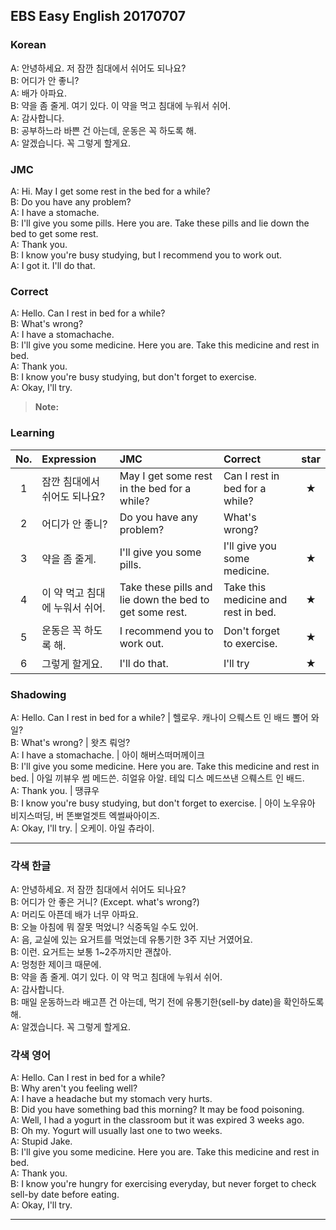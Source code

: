## EBS Easy English 20170707

### Korean

A: 안녕하세요. 저 잠깐 침대에서 쉬어도 되나요?  
B: 어디가 안 좋니?  
A: 배가 아파요.   
B: 약을 좀 줄게. 여기 있다. 이 약을 먹고 침대에 누워서 쉬어.  
A: 감사합니다.  
B: 공부하느라 바쁜 건 아는데, 운동은 꼭 하도록 해.  
A: 알겠습니다. 꼭 그렇게 할게요.

### JMC

A: Hi. May I get some rest in the bed for a while?  
B: Do you have any problem?  
A: I have a stomache.   
B: I'll give you some pills. Here you are. Take these pills and lie down the bed to get some rest.  
A: Thank you.  
B: I know you're busy studying, but I recommend you to work out.  
A: I got it. I'll do that.

### Correct

A: Hello. Can I rest in bed for a while?  
B: What's wrong?  
A: I have a stomachache.   
B: I'll give you some medicine. Here you are. Take this medicine and rest in bed.  
A: Thank you.  
B: I know you're busy studying, but don't forget to exercise.  
A: Okay, I'll try.

> **Note:**

### Learning

| No. | Expression | JMC | Correct | star |
| :---: | :--- | :--- | :--- | :---: |
| 1 | 잠깐 침대에서 쉬어도 되나요? | May I get some rest in the bed for a while? | Can I rest in bed for a while? | ★ |
| 2 | 어디가 안 좋니? | Do you have any problem? | What's wrong? |  |
| 3 | 약을 좀 줄게. | I'll give you some pills. | I'll give you some medicine. | ★ |
| 4 | 이 약 먹고 침대에 누워서 쉬어. | Take these pills and lie down the bed to get some rest. | Take this medicine and rest in bed. | ★ |
| 5 | 운동은 꼭 하도록 해. | I recommend you to work out. | Don't forget to exercise. | ★ |
| 6 | 그렇게 할게요.  | I'll do that. |I'll try | ★ |

### Shadowing

A: Hello. Can I rest in bed for a while? | 헬로우. 캐나이 으뤠스트 인 배드 뽈어 와일?  
B: What's wrong? | 왓츠 뤄엉?  
A: I have a stomachache. | 아이 해버스떠머께이크   
B: I'll give you some medicine. Here you are. Take this medicine and rest in bed. | 아일 끼뷰우 썸 메드쓴. 히얼유 아알. 테잌 디스 메드쓰낸 으뤠스트 인 배드.  
A: Thank you. | 땡큐우  
B: I know you're busy studying, but don't forget to exercise. | 아이 노우유아 비지스떠딩, 버 똔뽀얼겟트 엑썰싸아이즈.  
A: Okay, I'll try. | 오케이. 아일 츄라이.

---

### 각색 한글

A: 안녕하세요. 저 잠깐 침대에서 쉬어도 되나요?  
B: 어디가 안 좋은 거니? (Except. what's wrong?)  
A: 머리도 아픈데 배가 너무 아파요.  
B: 오늘 아침에 뭐 잘못 먹었니? 식중독일 수도 있어.  
A: 음, 교실에 있는 요거트를 먹었는데 유통기한 3주 지난 거였어요.  
B: 이런. 요거트는 보통 1~2주까지만 괜찮아.  
A: 멍청한 제이크 때문에.  
B: 약을 좀 줄게. 여기 있다. 이 약 먹고 침대에 누워서 쉬어.  
A: 감사합니다.  
B: 매일 운동하느라 배고픈 건 아는데, 먹기 전에 유통기한(sell-by date)을 확인하도록 해.  
A: 알겠습니다. 꼭 그렇게 할게요.

### 각색 영어

A: Hello. Can I rest in bed for a while?  
B: Why aren't you feeling well?  
A: I have a headache but my stomach very hurts.  
B: Did you have something bad this morning? It may be food poisoning.  
A: Well, I had a yogurt in the classroom but it was expired 3 weeks ago.  
B: Oh my. Yogurt will usually last one to two weeks.  
A: Stupid Jake.  
B: I'll give you some medicine. Here you are. Take this medicine and rest in bed.  
A: Thank you.  
B: I know you're hungry for exercising everyday, but never forget to check sell-by date before eating.  
A: Okay, I'll try.

---
